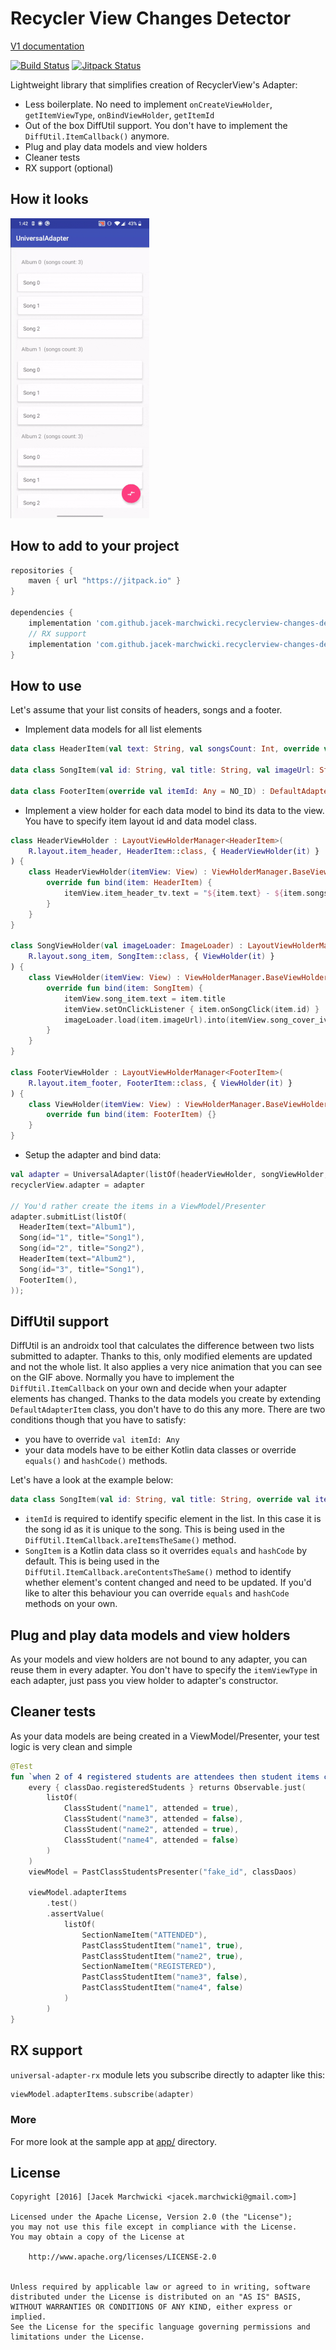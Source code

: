 # Recycler View Changes Detector

[V1 documentation](https://github.com/jacek-marchwicki/recyclerview-changes-detector/blob/1.0.2/README.md)

[![Build Status](https://travis-ci.org/jacek-marchwicki/recyclerview-changes-detector.svg?branch=master)](https://travis-ci.org/jacek-marchwicki/recyclerview-changes-detector)
[![Jitpack Status](https://jitpack.io/v/jacek-marchwicki/recyclerview-changes-detector.svg)](https://jitpack.io/#jacek-marchwicki/recyclerview-changes-detector)

Lightweight library that simplifies creation of RecyclerView's Adapter:
- Less boilerplate. No need to implement `onCreateViewHolder`, `getItemViewType`, `onBindViewHolder`, `getItemId`
- Out of the box DiffUtil support. You don't have to implement the `DiffUtil.ItemCallback()` anymore.
- Plug and play data models and view holders
- Cleaner tests
- RX support (optional)

## How it looks

![Screencast of the sample app](data/screencast.gif)

## How to add to your project

```groovy
repositories {
    maven { url "https://jitpack.io" }
}

dependencies {
    implementation 'com.github.jacek-marchwicki.recyclerview-changes-detector:universal-adapter:<look-on-release-tab>'
    // RX support
    implementation 'com.github.jacek-marchwicki.recyclerview-changes-detector:universal-adapter-rx:<look-on-release-tab>'
}
```

## How to use

Let's assume that your list consits of headers, songs and a footer.

- Implement data models for all list elements

```kotlin
data class HeaderItem(val text: String, val songsCount: Int, override val itemId: Any = text) : DefaultAdapterItem()

data class SongItem(val id: String, val title: String, val imageUrl: String, override val itemId: Any = id, val onSongClick: (id: String) -> Unit) : DefaultAdapterItem()

data class FooterItem(override val itemId: Any = NO_ID) : DefaultAdapterItem()

```

- Implement a view holder for each data model to bind its data to the view. You have to specify item layout id and data model class.

```kotlin
class HeaderViewHolder : LayoutViewHolderManager<HeaderItem>(
    R.layout.item_header, HeaderItem::class, { HeaderViewHolder(it) }
) {
    class HeaderViewHolder(itemView: View) : ViewHolderManager.BaseViewHolder<HeaderItem>(itemView) {
        override fun bind(item: HeaderItem) {
            itemView.item_header_tv.text = "${item.text} - ${item.songsCount}" 
        }
    }
}

class SongViewHolder(val imageLoader: ImageLoader) : LayoutViewHolderManager<SongItem>(
    R.layout.song_item, SongItem::class, { ViewHolder(it) }
) {
    class ViewHolder(itemView: View) : ViewHolderManager.BaseViewHolder<SongItem>(itemView) {
        override fun bind(item: SongItem) {
            itemView.song_item.text = item.title
            itemView.setOnClickListener { item.onSongClick(item.id) }
            imageLoader.load(item.imageUrl).into(itemView.song_cover_iv)
        }
    }
}

class FooterViewHolder : LayoutViewHolderManager<FooterItem>(
    R.layout.item_footer, FooterItem::class, { ViewHolder(it) }
) {
    class ViewHolder(itemView: View) : ViewHolderManager.BaseViewHolder<FooterItem>(itemView) {
        override fun bind(item: FooterItem) {}
    }
}

```

- Setup the adapter and bind data:

```kotlin
val adapter = UniversalAdapter(listOf(headerViewHolder, songViewHolder, footerViewHolder))
recyclerView.adapter = adapter

// You'd rather create the items in a ViewModel/Presenter
adapter.submitList(listOf(
  HeaderItem(text="Album1"),
  Song(id="1", title="Song1"),
  Song(id="2", title="Song2"),
  HeaderItem(text="Album2"),
  Song(id="3", title="Song1"),
  FooterItem(),
));
```

## DiffUtil support
DiffUtil is an androidx tool that calculates the difference between two lists submitted to adapter.
Thanks to this, only modified elements are updated and not the whole list. It also applies a very nice animation that you can see on the GIF above.
Normally you have to implement the `DiffUtil.ItemCallback` on your own and decide when your adapter elements has changed. 
Thanks to the data models you create by extending `DefaultAdapterItem` class, you don't have to do this any more. There are two conditions though
that you have to satisfy:
- you have to override `val itemId: Any`
- your data models have to be either Kotlin data classes or override `equals()` and `hashCode()` methods.

Let's have a look at the example below:
```kotlin
data class SongItem(val id: String, val title: String, override val itemId: Any = id) : DefaultAdapterItem()
```
- `itemId` is required to identify specific element in the list. In this case it is the song id as it is unique to the song. This is being used in the `DiffUtil.ItemCallback.areItemsTheSame()` method.
- `SongItem` is a Kotlin data class so it overrides `equals` and `hashCode` by default. This is being used in the `DiffUtil.ItemCallback.areContentsTheSame()` method to identify whether element's content changed and need to be updated. If you'd like to alter this behaviour you can override `equals` and `hashCode` methods on your own.

## Plug and play data models and view holders
As your models and view holders are not bound to any adapter, you can reuse them in every adapter.
You don't have to specify the `itemViewType` in each adapter, just pass you view holder to adapter's constructor.

## Cleaner tests
As your data models are being created in a ViewModel/Presenter, your test logic is very clean and simple

```kotlin
@Test
fun `when 2 of 4 registered students are attendees then student items correctly divided into sections`() {
    every { classDao.registeredStudents } returns Observable.just(
        listOf(
            ClassStudent("name1", attended = true),
            ClassStudent("name3", attended = false),
            ClassStudent("name2", attended = true),
            ClassStudent("name4", attended = false)
        )
    )
    viewModel = PastClassStudentsPresenter("fake_id", classDaos)

    viewModel.adapterItems
        .test()
        .assertValue(
            listOf(
                SectionNameItem("ATTENDED"),
                PastClassStudentItem("name1", true),
                PastClassStudentItem("name2", true),
                SectionNameItem("REGISTERED"),
                PastClassStudentItem("name3", false),
                PastClassStudentItem("name4", false)
            )
        )
}
```

## RX support
`universal-adapter-rx` module lets you subscribe directly to adapter like this:
```kotlin
viewModel.adapterItems.subscribe(adapter)
```


### More

For more look at the sample app at [app/](app/) directory.


## License

    Copyright [2016] [Jacek Marchwicki <jacek.marchwicki@gmail.com>]

    Licensed under the Apache License, Version 2.0 (the "License");
    you may not use this file except in compliance with the License.
    You may obtain a copy of the License at

    	http://www.apache.org/licenses/LICENSE-2.0


    Unless required by applicable law or agreed to in writing, software
    distributed under the License is distributed on an "AS IS" BASIS,
    WITHOUT WARRANTIES OR CONDITIONS OF ANY KIND, either express or implied.
    See the License for the specific language governing permissions and
    limitations under the License.
